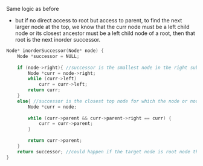 Same logic as before
- but if no direct access to root but access to parent, to find the next larger node at the top, we know that the curr node must be a left child node or its closest ancestor must be a left child node of a root, then that root is the next inorder successor.

```cpp
Node* inorderSuccessor(Node* node) {
    Node *successor = NULL;
    
    if (node->right){ //successor is the smallest node in the right subtree
        Node *curr = node->right;
        while (curr->left)
            curr = curr->left;
        return curr;
    }
    else{ //successor is the closest top node for which the node or node's ancestor is a left child node
        Node *curr = node;
        
        while (curr->parent && curr->parent->right == curr) {
            curr = curr->parent;
        }
        
        return curr->parent;
    }
    return successor; //could happen if the target node is root node that has no right subtree
}
```
